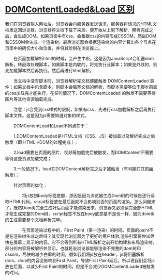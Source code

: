 # [DOMContentLoaded&Load 区别](https://blog.csdn.net/four_lemmo/article/details/78217830)
我们在浏览器输入网址后，浏览器会向服务器发送请求，服务器将请求的HTML文档发送回浏览器，浏览器将文档下载下来后，便开始从上到下解析，解析完成之后，会生成DOM。如果页面中有css，会根据css的内容形成CSSOM，然后DOM和CSSOM会生成一个渲染树，最后浏览器会根据渲染树的内容计算出各个节点在页面中的确切大小和位置，并将其绘制在浏览器上。

　　在页面加载解析html的时候，会产生中断，这是因为JavaScript会阻塞dom解析，转而取处理脚本，如果脚本是内联的，将先执行此脚本；如果是外联的，则先加载脚本然后再执行。然后再进行html解析。

　　当文档中没有脚本时，浏览器解析完文档便能触发 DOMContentLoaded 事件；如果文档中包含脚本，则脚本会阻塞文档的解析，而脚本需要等位于脚本前面的css加载完才能执行。在任何情况下，DOMContentLoaded 的触发不需要等待图片等其他资源加载完成。

　　注意：js会受到css样式的限制，如果有css，先进行css加载解析之后再执行脚本文件。这是因为js需要知道对象的样式。

　　DOMContentLoad和Load不同点在于：

　　1.DOMContentLoaded是HTML文档（CSS、JS）被加载以及解析完成之后触发（即 HTML->DOM的过程完成 ）；

　　2.load需要在页面的图片、视频等加载完后被触发，而DOMContent不需要等待这些资源加载完成；

　　3.一般情况下，load在DOMContent解析完之后才被触发（有可能在其前面触发）；

　　针对页面的优化：

　　　　将js放到body标签底部，原因是因为浏览器生成Dom树的时候是逐行读取HTML代码，script标签放在最后面就不会影响前面的页面的渲染。那么问题来了，既然Dom树完全生成好后页面才能渲染出来，浏览器又必须读完全部HTML才能生成完整的Dom树，script标签不放在body底部是不是也一样，因为dom树的生成需要整个文档解析完毕。

　　　　在页面渲染过程中的，First Paint（第一渲染）的时间。页面的paint不是在渲染树生成之后吗？其实现代浏览器为了更好的用户体验,渲染引擎将尝试尽快在屏幕上显示的内容。它不会等到所有HTML解析之前开始构建和布局渲染树。部分的内容将被解析并显示。也就是说浏览器能够渲染不完整的dom树和cssom，尽快的减少白屏的时间。假如我们将js放在header，js将阻塞解析dom，dom的内容会影响到First Paint，导致First Paint延后。所以说我们会将js放在后面，以减少First Paint的时间，但是不会减少DOMContentLoaded被触发的时间。